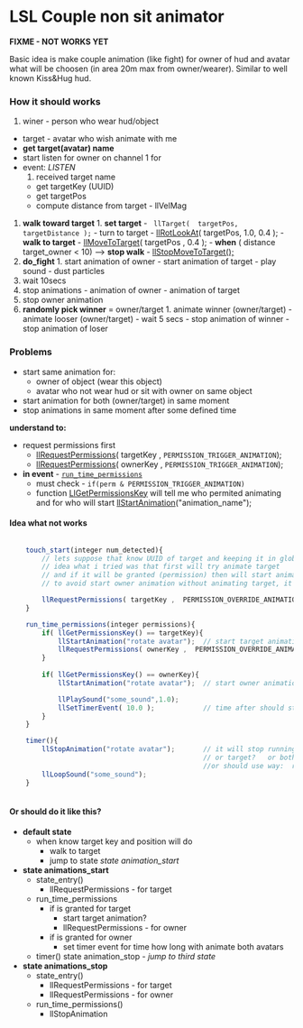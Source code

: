 # LSL Couple non sit animator

**FIXME - NOT WORKS YET**

Basic idea is make couple animation (like fight) for owner of hud and avatar
what will be choosen (in area 20m max from owner/wearer). Similar to well known 
Kiss&Hug hud.

### How it should works

  1. winer - person who wear hud/object
  - target - avatar who wish animate with me
  - **get target(avatar) name** 
   - start listen for owner on channel 1 for 
   - event: _LISTEN_
      1.  received target name
      - get targetKey (UUID)
      - get targetPos 
      - compute distance from target - llVelMag
  1. **walk toward target**
    1.  **set target**  -  ` llTarget(  targetPos, targetDistance );`
    - turn to target - [llRotLookAt](http://wiki.secondlife.com/wiki/LlRotLookAt)( targetPos, 1.0, 	0.4 );
    - **walk to target** - [llMoveToTarget](http://wiki.secondlife.com/wiki/LlMoveToTarget)( targetPos , 0.4 );
    - **when** ( distance target_owner < 10)  -->  **stop walk**  - [llStopMoveToTarget();](http://wiki.secondlife.com/wiki/LlStopMoveToTarget)
  1. **do_fight**
    1. start animation of owner
    - start animation of target
    - play sound 
    - dust particles 
  1. wait 10secs
  1. stop animations
    - animation of owner
    - animation of target
  1. stop owner animation 
  1. **randomly pick winner** = owner/target
    1.  animate winner (owner/target)
    - animate looser (owner/target)
    - wait 5 secs
    - stop animation of winner
    - stop animation of loser

### Problems

  - start same animation for:
     - owner of object (wear this object)
     - avatar who not wear hud or sit with owner on same object
  - start animation for both (owner/target) in same moment 
  - stop animations in same moment after some defined time

**understand to:**

  - request permissions first
    -  [llRequestPermissions](http://wiki.secondlife.com/wiki/LlGetPermissionsKey)( targetKey , `PERMISSION_TRIGGER_ANIMATION`);
    -  [llRequestPermissions](http://wiki.secondlife.com/wiki/LlRequestPermissions)( ownerKey , `PERMISSION_TRIGGER_ANIMATION`);
  - **in event** -  [`run_time_permissions`](http://wiki.secondlife.com/wiki/Run_time_permissions)
    - must check - `if(perm & PERMISSION_TRIGGER_ANIMATION)`
    - function [LlGetPermissionsKey](http://wiki.secondlife.com/wiki/LlGetPermissionsKey) will tell me who permited animating and for who will start [llStartAnimation](http://wiki.secondlife.com/wiki/LlStartAnimation)("animation_name");


#### Idea what not works  
```javascript

    touch_start(integer num_detected){
        // lets suppose that know UUID of target and keeping it in global targetKey
        // idea what i tried was that first will try animate target 
        // and if it will be granted (permission) then will start animate owner
        // to avoid start owner animation without animating target, it would be silly

        llRequestPermissions( targetKey ,  PERMISSION_OVERRIDE_ANIMATIONS);
    }

    run_time_permissions(integer permissions){    
        if( llGetPermissionsKey() == targetKey){ 
            llStartAnimation("rotate avatar");	// start target animation  
            llRequestPermissions( ownerKey ,  PERMISSION_OVERRIDE_ANIMATIONS);                      
        }
       
        if( llGetPermissionsKey() == ownerKey){
            llStartAnimation("rotate avatar");	// start owner animation

            llPlaySound("some_sound",1.0);
            llSetTimerEvent( 10.0 );			// time after should stop animations of both             
        }
    }

    timer(){
        llStopAnimation("rotate avatar");       // it will stop running animation of owner?
                                                // or target?   or both? in same moment?
                                                //or should use way:  requestion permissions again -> in that stop
        llLoopSound("some_sound");
    }
    
```

#### Or should do it like this?
  - **default state**
    - when know target key and position will do 
      - walk to target
      - jump to state *state animation_start*
  - **state animations_start**
    - state_entry()
      - llRequestPermissions - for target
    - run_time_permissions
      - if is granted for target 
        - start target animation? 
        - llRequestPermissions - for owner
      - if is granted for owner
        - set timer event for time how long with animate both avatars
    - timer()
      state animation_stop - *jump to third state*
  - **state animations_stop**
    - state_entry()
      - llRequestPermissions - for target  
      - llRequestPermissions - for owner
    - run_time_permissions()
      - llStopAnimation
    

